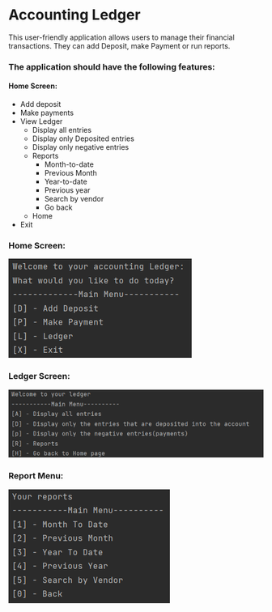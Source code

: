 # Accounting Ledger
This user-friendly application allows users to manage their financial transactions.
They can add Deposit, make Payment or run reports.
### The application should have the following features:
#### Home Screen:
- Add deposit
- Make payments
- View Ledger
  - Display all entries
  - Display only Deposited entries
  - Display only negative entries
  - Reports
     - Month-to-date
     - Previous Month
     - Year-to-date
     - Previous year
     - Search by vendor
     - Go back
   - Home
- Exit

### Home Screen:
![img.png](img.png)

### Ledger Screen:
![img_1.png](img_1.png)

### Report Menu:
![img_2.png](img_2.png)